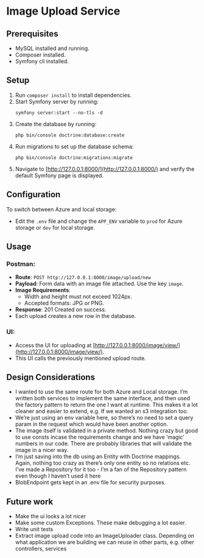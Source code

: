 # Image Upload Service

## Prerequisites

- MySQL installed and running.
- Composer installed.
- Symfony cli installed.

## Setup

1. Run `composer install` to install dependencies.
2. Start Symfony server by running:
   ```
   symfony server:start --no-tls -d
   ```
3. Create the database by running:
   ```
   php bin/console doctrine:database:create
   ```
4. Run migrations to set up the database schema:
   ```
   php bin/console doctrine:migrations:migrate
   ```
5. Navigate to [http://127.0.0.1:8000/](http://127.0.0.1:8000/) and verify the default Symfony page is displayed.

## Configuration

To switch between Azure and local storage:

- Edit the `.env` file and change the `APP_ENV` variable to `prod` for Azure storage or `dev` for local storage.

## Usage

### Postman:

- **Route**: `POST http://127.0.0.1:8000/image/upload/new`
- **Payload**: Form data with an image file attached. Use the key `image`.
- **Image Requirements**:
  - Width and height must not exceed 1024px.
  - Accepted formats: JPG or PNG.
- **Response**: 201 Created on success.
- Each upload creates a new row in the database.

### UI:

- Access the UI for uploading at [http://127.0.0.1:8000/image/view/](http://127.0.0.1:8000/image/view/).
- This UI calls the previously mentioned upload route.

## Design Considerations

- I wanted to use the same route for both Azure and Local storage. I’m written both services to implement the same interface, and then used the factory pattern to return the one I want at runtime. This makes it a lot cleaner and easier to extend, e.g. If we wanted an s3 integration too.  
- We’re just using an env variable here, so there’s no need to set a query param in the request which would have been another option. 
- The image itself is validated in a private method. Nothing crazy but good to use consts incase the requirements change and we have ‘magic’ numbers in our code. There are probably libraries that will validate the image in a nicer way. 
- I’m just saving into the db using an Entity with Doctrine mappings. Again, nothing too crazy as there’s only one entity so no relations etc. I’ve made a Repository for it too - I’m a fan of the Repository pattern even though I haven’t used it here
- BlobEndpoint gets kept in an .env file for security purposes.

## Future work

- Make the ui looks a lot nicer 
- Make some custom Exceptions. These make debugging a lot easier. 
- Write unit tests
- Extract image upload code into an ImageUploader class. Depending on what application we are building we can reuse in other parts, e.g. other controllers, services

